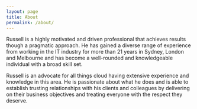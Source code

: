 ```yaml
---
layout: page
title: About
permalink: /about/
---
```


Russell is a highly motivated and driven professional that achieves results though a pragmatic approach. He has gained a diverse range of experience from working in the IT industry for more than 21 years in Sydney, London and Melbourne and has become a well-rounded and knowledgeable individual with a broad skill set. 

Russell is an advocate for all things cloud having extensive experience and knowledge in this area. He is passionate about what he does and is able to establish trusting relationships with his clients and colleagues by delivering on their business objectives and treating everyone with the respect they deserve. 


[jekyll-organization]: https://github.com/jekyll
